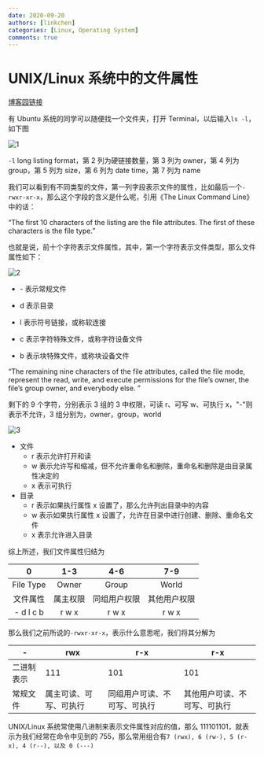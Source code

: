 ```yaml
---
date: 2020-09-20
authors: [linkchen]
categories: [Linux, Operating System]
comments: true
---
```


# UNIX/Linux 系统中的文件属性

[博客园链接](https://www.cnblogs.com/linkchen/p/13699139.html)

<!-- more -->

有 Ubuntu 系统的同学可以随便找一个文件夹，打开 Terminal，以后输入<code>ls -l</code>，如下图

<img referrerPolicy="no-referrer" src="https://img2020.cnblogs.com/blog/1560524/202009/1560524-20200920110509024-806515355.png" alt="1">

`-l` long listing format，第 2 列为硬链接数量，第 3 列为 owner，第 4 列为 group，第 5 列为 size，第 6 列为 date time，第 7 列为 name

我们可以看到有不同类型的文件，第一列字段表示文件的属性，比如最后一个<code>-rwxr-xr-x</code>，那么这个字段的含义是什么呢，引用《The Linux Command Line》中的话：

“The first 10 characters of the listing are the file attributes. The first of these characters is the file type.”

也就是说，前十个字符表示文件属性，其中，第一个字符表示文件类型，那么文件属性如下：

<img referrerPolicy="no-referrer" src="https://img2020.cnblogs.com/blog/1560524/202009/1560524-20200920110512368-976221495.png" alt="2">

-   \- 表示常规文件

-   d 表示目录

-   l 表示符号链接，或称软连接

-   c 表示字符特殊文件，或称字符设备文件

-   b 表示块特殊文件，或称块设备文件

“The remaining nine characters of the file attributes, called the file mode, represent the read, write, and execute permissions for the file’s owner, the file’s group owner, and everybody else. ”

剩下的 9 个字符，分别表示 3 组的 3 中权限，可读 r、可写 w、可执行 x，"-"则表示不允许，3 组分别为，owner，group，world

<img referrerPolicy="no-referrer" src="https://img2020.cnblogs.com/blog/1560524/202009/1560524-20200920110614359-1649709247.png" alt="3">

-   文件
    -   r 表示允许打开和读
    -   w 表示允许写和缩减，但不允许重命名和删除，重命名和删除是由目录属性决定的
    -   x 表示可执行
-   目录
    -   r 表示如果执行属性 x 设置了，那么允许列出目录中的内容
    -   w 表示如果执行属性 x 设置了，允许在目录中进行创建、删除、重命名文件
    -   x 表示允许进入目录

综上所述，我们文件属性归结为

|     0     |   1-3    |     4-6      |     7-9      |
| :-------: | :------: | :----------: | :----------: |
| File Type |  Owner   |    Group     |    World     |
| 文件属性  | 属主权限 | 同组用户权限 | 其他用户权限 |
| - d l c b |  r w x   |    r w x     |    r w x     |

那么我们之前所说的<code>-rwxr-xr-x</code>，表示什么意思呢，我们将其分解为

| -          | rwx                    | r-x                          | r-x                          |
| ---------- | ---------------------- | ---------------------------- | ---------------------------- |
| 二进制表示 | 111                    | 101                          | 101                          |
| 常规文件   | 属主可读、可写、可执行 | 同组用户可读、不可写、可执行 | 其他用户可读、不可写、可执行 |

UNIX/Linux 系统常使用八进制来表示文件属性对应的值，那么 111101101，就表示为我们经常在命令中见到的 755，那么常用组合有`7 (rwx), 6 (rw-), 5 (r-x), 4 (r--), 以及 0 (---) `
